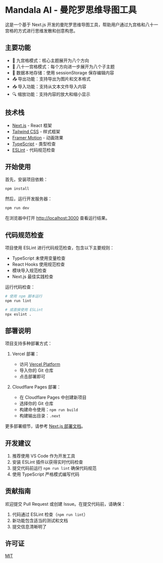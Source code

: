 # Mandala AI - 曼陀罗思维导图工具

这是一个基于 Next.js 开发的曼陀罗思维导图工具，帮助用户通过九宫格和八十一宫格的方式进行思维发散和创意构思。

## 主要功能

- 🎯 九宫格模式：核心主题展开为八个方向
- 🌟 八十一宫格模式：每个方向进一步展开为八个子主题
- 💾 数据本地存储：使用 sessionStorage 保存编辑内容
- 📤 导出功能：支持导出为图片和文本格式
- 📥 导入功能：支持从文本文件导入内容
- 🔍 缩放功能：支持内容的放大和缩小显示

## 技术栈

- [Next.js](https://nextjs.org) - React 框架
- [Tailwind CSS](https://tailwindcss.com) - 样式框架
- [Framer Motion](https://www.framer.com/motion/) - 动画效果
- [TypeScript](https://www.typescriptlang.org/) - 类型检查
- [ESLint](https://eslint.org/) - 代码规范检查

## 开始使用

首先，安装项目依赖：

```bash
npm install
```

然后，运行开发服务器：

```bash
npm run dev
```

在浏览器中打开 [http://localhost:3000](http://localhost:3000) 查看运行结果。

## 代码规范检查

项目使用 ESLint 进行代码规范检查，包含以下主要规则：

- TypeScript 未使用变量检查
- React Hooks 使用规范检查
- 模块导入规范检查
- Next.js 最佳实践检查

运行代码检查：

```bash
# 使用 npm 脚本运行
npm run lint

# 或直接使用 ESLint
npx eslint .
```

## 部署说明

项目支持多种部署方式：

1. Vercel 部署：
   - 访问 [Vercel Platform](https://vercel.com/new) 
   - 导入你的 Git 仓库
   - 点击部署即可

2. Cloudflare Pages 部署：
   - 在 Cloudflare Pages 中创建新项目
   - 选择你的 Git 仓库
   - 构建命令使用：`npm run build`
   - 构建输出目录：`.next`

更多部署细节，请参考 [Next.js 部署文档](https://nextjs.org/docs/app/building-your-application/deploying)。

## 开发建议

1. 推荐使用 VS Code 作为开发工具
2. 安装 ESLint 插件以获得实时代码检查
3. 提交代码前运行 `npm run lint` 确保代码规范
4. 使用 TypeScript 严格模式编写代码

## 贡献指南

欢迎提交 Pull Request 或创建 Issue。在提交代码前，请确保：

1. 代码通过 ESLint 检查（`npm run lint`）
2. 新功能包含适当的测试和文档
3. 提交信息清晰明了

## 许可证

[MIT](https://choosealicense.com/licenses/mit/)
